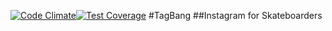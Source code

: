[![Code Climate](https://codeclimate.com/github/bmordan/tagBang/badges/gpa.svg)](https://codeclimate.com/github/bmordan/tagBang)[![Test Coverage](https://codeclimate.com/github/bmordan/tagBang/badges/coverage.svg)](https://codeclimate.com/github/bmordan/tagBang)
#TagBang
##Instagram for Skateboarders
